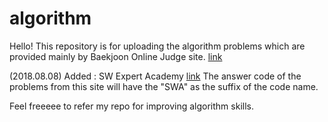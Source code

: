 # algorithm

Hello! This repository is for uploading the algorithm problems which are provided mainly by Baekjoon Online Judge site. [link](https://www.acmicpc.net/)

(2018.08.08) Added : SW Expert Academy [link](https://swexpertacademy.com/main/main.do) The answer code of the problems from this site will have the "SWA" as the suffix of the code name. 

Feel freeeee to refer my repo for improving algorithm skills. 

